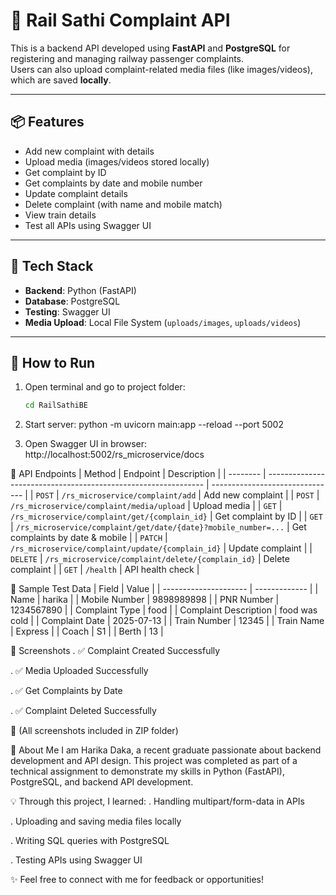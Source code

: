 # 🚆 Rail Sathi Complaint API

This is a backend API developed using **FastAPI** and **PostgreSQL** for registering and managing railway passenger complaints.  
Users can also upload complaint-related media files (like images/videos), which are saved **locally**.

---

## 📦 Features

- Add new complaint with details
- Upload media (images/videos stored locally)
- Get complaint by ID
- Get complaints by date and mobile number
- Update complaint details
- Delete complaint (with name and mobile match)
- View train details
- Test all APIs using Swagger UI

---

## 🧰 Tech Stack

- **Backend**: Python (FastAPI)
- **Database**: PostgreSQL
- **Testing**: Swagger UI
- **Media Upload**: Local File System (`uploads/images`, `uploads/videos`)

---

## 🚀 How to Run

1. Open terminal and go to project folder:
   ```bash
   cd RailSathiBE

2. Start server:
   python -m uvicorn main:app --reload --port 5002

3. Open Swagger UI in browser:
   http://localhost:5002/rs_microservice/docs
   
🧪 API Endpoints
| Method   | Endpoint                                                       | Description                     |
| -------- | -------------------------------------------------------------- | ------------------------------- |
| `POST`   | `/rs_microservice/complaint/add`                               | Add new complaint               |
| `POST`   | `/rs_microservice/complaint/media/upload`                      | Upload media                    |
| `GET`    | `/rs_microservice/complaint/get/{complain_id}`                 | Get complaint by ID             |
| `GET`    | `/rs_microservice/complaint/get/date/{date}?mobile_number=...` | Get complaints by date & mobile |
| `PATCH`  | `/rs_microservice/complaint/update/{complain_id}`              | Update complaint                |
| `DELETE` | `/rs_microservice/complaint/delete/{complain_id}`              | Delete complaint                |
| `GET`    | `/health`                                                      | API health check                |

🧾 Sample Test Data
| Field                 | Value         |
| --------------------- | ------------- |
| Name                  | harika        |
| Mobile Number         | 9898989898    |
| PNR Number            | 1234567890    |
| Complaint Type        | food          |
| Complaint Description | food was cold |
| Complaint Date        | 2025-07-13    |
| Train Number          | 12345         |
| Train Name            | Express       |
| Coach                 | S1            |
| Berth                 | 13            |

📸 Screenshots
. ✅ Complaint Created Successfully

. ✅ Media Uploaded Successfully

. ✅ Get Complaints by Date

. ✅ Complaint Deleted Successfully

📁 (All screenshots included in ZIP folder)

🙋 About Me
I am Harika Daka, a recent graduate passionate about backend development and API design.
This project was completed as part of a technical assignment to demonstrate my skills in Python (FastAPI), PostgreSQL, and backend API development.

💡 Through this project, I learned:
. Handling multipart/form-data in APIs

. Uploading and saving media files locally

. Writing SQL queries with PostgreSQL

. Testing APIs using Swagger UI

✨ Feel free to connect with me for feedback or opportunities!
